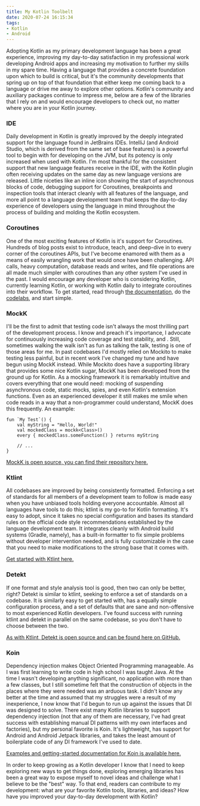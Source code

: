 ```yaml
---
title: My Kotlin Toolbelt
date: 2020-07-24 16:15:34
tags:
- Kotlin
- Android
---
```


Adopting Kotlin as my primary development language has been a great experience, improving my day-to-day satisfaction in my professional work developing Android apps and increasing my motivation to further my skills in my spare time. Having a language that provides a concrete foundation upon which to build is critical, but it's the community developments that spring up on top of that foundation that either keep me coming back to a language or drive me away to explore other options. Kotlin's community and auxiliary packages continue to impress me, below are a few of the libraries that I rely on and would encourage developers to check out, no matter where you are in your Kotlin journey.

### IDE

Daily development in Kotlin is greatly improved by the deeply integrated support for the language found in JetBrains IDEs. IntelliJ (and Android Studio, which is derived from the same set of base features) is a powerful tool to begin with for developing on the JVM, but its potency is only increased when used with Kotlin. I'm most thankful for the consistent support that new language features receive in the IDE, with the Kotlin plugin often receiving updates on the same day as new language versions are released. Little niceties like an inline icon showing the start of asynchronous blocks of code, debugging support for Coroutines, breakpoints and inspection tools that interact cleanly with all features of the language, and more all point to a language development team that keeps the day-to-day experience of developers using the language in mind throughout the process of building and molding the Kotlin ecosystem.

### Coroutines

One of the most exciting features of Kotlin is it's support for Coroutines. Hundreds of blog posts exist to introduce, teach, and deep-dive in to every corner of the coroutines APIs, but I've become enamored with them as a means of easily wrangling work that would once have been challenging. API calls, heavy computation, database reads and writes, and file operations are all made much simpler with coroutines than any other system I've used in the past. I would encourage any developer who is considering Kotlin, currently learning Kotlin, or working with Kotlin daily to integrate coroutines into their workflow. To get started, read through [the documentation](https://kotlinlang.org/docs/reference/coroutines/coroutines-guide.html), do the [codelabs](https://codelabs.developers.google.com/codelabs/kotlin-coroutines/#0), and start simple.

### MockK

I'll be the first to admit that testing code isn't always the most thrilling part of the development process. I know and preach it's importance, I advocate for continuously increasing code coverage and test stability, and . Still, sometimes walking the walk isn't as fun as talking the talk, testing is one of those areas for me. In past codebases I'd mostly relied on Mockito to make testing less painful, but in recent work I've changed my tune and have begun using MockK instead. While Mockito does have a supporting library that provides some nice Kotlin sugar, MockK has been developed from the ground up for Kotlin. As a mocking framework it is remarkably intuitive and covers everything that one would need: mocking of suspending asynchronous code, static mocks, spies, and even Kotlin's extension functions. Even as an experienced developer it still makes me smile when code reads in a way that a non-programmer could understand, MockK does this frequently. An example:

```
fun `My Test`() {
	val myString = "Hello, World!"
	val mockedClass = mockk<Class>()
	every { mockedClass.someFunction() } returns myString

	// ...
}
```

[MockK is open source, you can find their repository here.](https://github.com/mockk/mockk)

### Ktlint

All codebases are improved by being consistently formatted. Enforcing a set of standards for all members of a development team to follow is made easy when you have unbiased tools holding everyone accountable. Almost all languages have tools to do this; ktlint is my go-to for Kotlin formatting. It's easy to adopt, since it takes no special configuration and bases its standard rules on the official code style recommendations established by the language development team. It integrates cleanly with Android build systems (Gradle, namely), has a built-in formatter to fix simple problems without developer intervention needed, and is fully customizable in the case that you need to make modifications to the strong base that it comes with.

[Get started with Ktlint here.](https://github.com/pinterest/ktlint)

### Detekt

If one format and style analysis tool is good, then two can only be better, right? Detekt is similar to ktlint, seeking to enforce a set of standards on a codebase. It is similarly easy to get started with, has a equally simple configuration process, and a set of defaults that are sane and non-offensive to most experienced Kotlin developers. I've found success with running ktlint and detekt in parallel on the same codebase, so you don't have to choose between the two.

[As with Ktlint, Detekt is open source and can be found here on GitHub.](https://github.com/arturbosch/detekt)

### Koin

Dependency injection makes Object Oriented Programming manageable. As I was first learning to write code in high school I was taught Java. At the time I wasn't developing anything significant, no application with more than a few classes, but I still sometime felt that the construction of objects in the places where they were needed was an arduous task. I didn't know any better at the time and assumed that my struggles were a result of my inexperience, I now know that I'd begun to run up against the issues that DI was designed to solve. There exist many Kotlin libraries to support dependency injection (not that any of them are necessary, I've had great success with establishing manual DI patterns with my own interfaces and factories), but my personal favorite is Koin. It's lightweight, has support for Android and Android Jetpack libraries, and takes the least amount of boilerplate code of any DI framework I've used to date.

[Examples and getting-started documentation for Koin is available here.](https://insert-koin.io/)

In order to keep growing as a Kotlin developer I know that I need to keep exploring new ways to get things done, exploring emerging libraries has been a great way to expose myself to novel ideas and challenge what I believe to be the "best" way. To that end, readers can contribute to my development: what are your favorite Kotlin tools, libraries, and ideas? How have you improved your day-to-day development with Kotlin?
